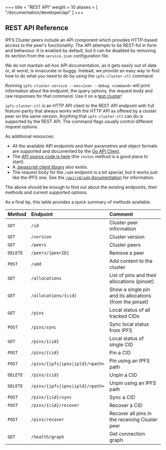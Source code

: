+++
title = "REST API"
weight = 10
aliases = [
    "/documentation/developer/api"
]
+++

## REST API Reference

IPFS Cluster peers include an API component which provides HTTP-based access to the peer's functionality. The API attempts to be REST-ful in form and behaviour. It is enabled by default, but it can be disabled by removing its section from the `service.json` configuration file.

We do not mantain ad-hoc API documentation, as it gets easily out of date or, at worst, is innacurate or buggy. Instead, we provide an easy way to find how to do what you need to do by using the `ipfs-cluster-ctl` command.

Running `ipfs-cluster-service --enc=json --debug <command>` will print information about the endpoint, the query options, the request body and raw responses for that command. Use it on a [test cluster](/documentation/quickstart/)!

`ipfs-cluster-ctl` is an HTTP API client to the REST API endpoint with full feature-parity that always works with the HTTP API as offered by a cluster peer on the same version. Anything that `ipfs-cluster-ctl` can do is supported by the REST API. The command flags usually control different request options.

As additional resources:

* All the available API endpoints and their parametres and object formats are supported and documented by the [Go API Client](https://pkg.go.dev/github.com/ipfs/ipfs-cluster/api/rest/client?tab=doc#Client).
* The [API source code is here](https://github.com/ipfs/ipfs-cluster/blob/master/api/rest/restapi.go) (the `routes` method is a good place to start).
* A [Javascript client library](https://github.com/ipfs-cluster/js-cluster-client) also exists.
* The request body for the `/add` endpoint is a bit special, but it works just like the IPFS one. See the [`/api/v0/add` documentation](https://docs.ipfs.io/reference/http/api/#api-v0-add) for information.

The above should be enough to find out about the existing endpoints, their methods and current supported options.

As a final tip, this table provides a quick summary of methods available.

|Method      |Endpoint              |Comment                          |
|:-----------|:---------------------|:--------------------------------|
|`GET`       |`/id`                 |Cluster peer information         |
|`GET`       |`/version`            |Cluster version|
|`GET`       |`/peers`              |Cluster peers|
|`DELETE`    |`/peers/{peerID}`     |Remove a peer|
|`POST`      |`/add`                |Add content to the cluster|
|`GET`       |`/allocations`        |List of pins and their allocations (pinset)|
|`GET`       |`/allocations/{cid}`  |Show a single pin and its allocations (from the pinset)|
|`GET`       |`/pins`               |Local status of all tracked CIDs|
|`POST`      |`/pins/sync`          |Sync local status from IPFS|
|`GET`       |`/pins/{cid}`         |Local status of single CID|
|`POST`      |`/pins/{cid}`         |Pin a CID|
|`POST`      |`/pins/{ipfs\|ipns\|ipld}/<path>`|Pin using an IPFS path|
|`DELETE`    |`/pins/{cid}`         |Unpin a CID|
|`DELETE`    |`/pins/{ipfs\|ipns\|ipld}/<path>`|Unpin using an IPFS path|
|`POST`      |`/pins/{cid}/sync`    |Sync a CID|
|`POST`      |`/pins/{cid}/recover` |Recover a CID|
|`POST`      |`/pins/recover`       |Recover all pins in the receiving Cluster peer|
|`GET`       |`/health/graph`       |  Get connection graph |
